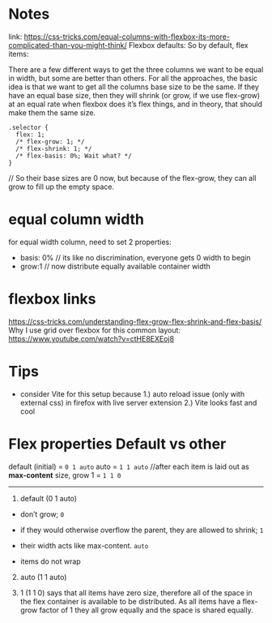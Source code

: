 # Notes
link: https://css-tricks.com/equal-columns-with-flexbox-its-more-complicated-than-you-might-think/
Flexbox defaults:
So by default, flex items:



There are a few different ways to get the three columns we want to be equal in width, but some are better than others. For all the approaches, the basic idea is that we want to get all the columns base size to be the same. If they have an equal base size, then they will shrink (or grow, if we use flex-grow) at an equal rate when flexbox does it’s flex things, and in theory, that should make them the same size.

```
.selector {
  flex: 1;
  /* flex-grow: 1; */
  /* flex-shrink: 1; */
  /* flex-basis: 0%; Wait what? */
}
```
// So their base sizes are 0 now, but because of the flex-grow, they can all grow to fill up the empty space.

# equal column width
for equal width column, need to set 2 properties:
- basis: 0%   // its like no discrimination, everyone gets 0 width to begin
- grow:1      // now distribute equally available container width

# flexbox links
https://css-tricks.com/understanding-flex-grow-flex-shrink-and-flex-basis/
Why I use grid over flexbox for this common layout: https://www.youtube.com/watch?v=ctHE8EXEoj8

# Tips
- consider Vite for this setup because 1.) auto reload issue (only with external css) in firefox with live server extension 2.) Vite looks fast and cool

# Flex properties Default vs other 
default (initial) = `0 1 auto`
auto              = `1 1 auto` //after each item is laid out as **max-content** size, grow
1                 = `1 1 0`

---

1. default (0 1 auto)
- don’t grow; `0`
- if they would otherwise overflow the parent, they are allowed to shrink; `1`
- their width acts like max-content. `auto`

- items do not wrap

2. auto (1 1 auto)

3. 1 (1 1 0)
says that all items have zero size, therefore all of the space in the flex container is available to be distributed. 
As all items have a flex-grow factor of 1 they all grow equally and the space is shared equally.